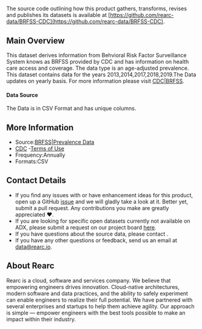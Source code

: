 # 

The source code outlining how this product gathers, transforms, revises and publishes its datasets is available at [https://github.com/rearc-data/BRFSS-CDC](https://github.com/rearc-data/BRFSS-CDC).

## Main Overview
This dataset derives information from Behvioral Risk Factor Surveillance System knows as BRFSS provided by CDC and has information on health care access and coverage. The data type is an age-adjusted prevalence. This dataset contains data for the years 2013,2014,2017,2018,2019.The Data updates on yearly basis.
For more information please visit [CDC|BRFSS](https://www.cdc.gov/brfss/index.html).
#### Data Source
The Data is in CSV Format and has unique columns.
## More Information
- Source:[BRFSS|Prevalence Data](https://www.cdc.gov/brfss/brfssprevalence/index.html)     
- [CDC](https://www.cdc.gov)
-[Terms of Use](https://www.cdc.gov/other/privacy.html)
- Frequency:Annually
- Formats:CSV      

## Contact Details
- If you find any issues with or have enhancement ideas for this product, open up a GitHub [issue](https://github.com/rearc-data/BRFSS-CDC) and we will gladly take a look at it. Better yet, submit a pull request. Any contributions you make are greatly appreciated :heart:.
- If you are looking for specific open datasets currently not available on ADX, please submit a request on our project board [here](https://github.com/orgs/rearc-data/projects).
- If you have questions about the source data, please contact .
- If you have any other questions or feedback, send us an email at data@rearc.io.

## About Rearc
Rearc is a cloud, software and services company. We believe that empowering engineers drives innovation. Cloud-native architectures, modern software and data practices, and the ability to safely experiment can enable engineers to realize their full potential. We have partnered with several enterprises and startups to help them achieve agility. Our approach is simple — empower engineers with the best tools possible to make an impact within their industry.

